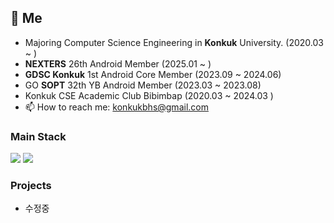 
## 👋 Me 
- Majoring Computer Science Engineering in **Konkuk** University. (2020.03 ~ )
- **NEXTERS** 26th Android Member (2025.01 ~ )
- **GDSC Konkuk** 1st Android Core Member (2023.09 ~ 2024.06)
- GO **SOPT** 32th YB Android Member (2023.03 ~ 2023.08)
- Konkuk CSE Academic Club Bibimbap (2020.03 ~ 2024.03 )
- 📫 How to reach me: konkukbhs@gmail.com


### Main Stack
   <img src="https://img.shields.io/badge/kotlin-7F52FF?style=for-the-badge&logo=kotlin&logoColor=white"> <img src="https://img.shields.io/badge/Android-3DDC84?style=for-the-badge&logo=Andriod&logoColor=white">


### Projects
 - 수정중
